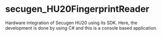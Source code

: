 # secugen_HU20FingerprintReader
Hardware integration of Secugen HU20 using its SDK. Here, the development is done by using C# and this is a console based application.
